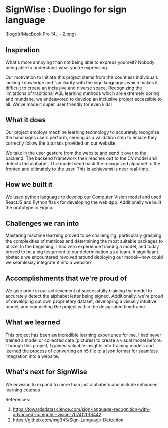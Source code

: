 # SignWise : Duolingo for sign language
![logo](/MacBook Pro 14_ - 2.png)

## Inspiration

What's more annoying than not being able to express yourself? Nobody being able to understand what you're expressing.

Our motivation to initiate this project stems from the countless individuals lacking knowledge and familiarity with the sign languages which makes it difficult to create an inclusive and diverse space. Recognizing the limitations of traditional ASL learning methods which are extremely boring and mundane, we endeavored to develop an inclusive project accessible to all. We've made it super user friendly for even kids!

## What it does

Our project employs machine learning technology to accurately recognize the hand signs users perform, serving as a validation step to ensure they correctly follow the tutorials provided on our website.

We take in the user gesture from the website and send it over to the backend. The backend framework then reaches out to the CV model and detects the alphabet. The model send back the recognized alphabet to the fronted and ultimately to the user. This is achievemt is near real-time.

## How we built it

We used python language to develop our Computer Vision model and used ReactJS and Python flask for developing the web app. Additionally we built the prototype in Figma.

## Challenges we ran into

Mastering machine learning proved to be challenging, particularly grasping the complexities of matrices and determining the most suitable packages to utilize. In the beginning, I had zero experience training a model, and today proved to be a big testament to our determination as a team. A significant obstacle we encountered revolved around deploying our model—how could we seamlessly integrate it into a website?

## Accomplishments that we're proud of

We take pride in our achievement of successfully training the model to accurately detect the alphabet letter being signed. Additionally, we're proud of developing out own proprietary dataset, developing a visually intuitive model, and completing the project within the designated timeframe.

## What we learned

This project has been an incredible learning experience for me. I had never trained a model or collected data (pictures) to create a visual model before. Through this project, I gained valuable insights into training models and learned the process of converting an h5 file to a json format for seamless integration into a website.

## What's next for SignWise

We envision to expand to more than just alphabets and include enhanced learning courses

References:
1. https://towardsdatascience.com/sign-language-recognition-with-advanced-computer-vision-7b74f20f3442
2. https://github.com/mg343/Sign-Language-Detection
